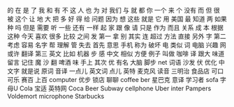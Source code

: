 的
在
是
了
我
和
有
不
这
人
也
为
对
我们
与
就
都
你
一个
来
个
没有
而
但
很
被
这个
让
地
大
把
多
好
得
给
问题
因为
想
这些
就是
它
用
美国
最
知道
两
如果
种
吗
但是
需要
听
一些
还有
一样
起
家
跟
像
请
只是
作为
而且
关系
成
本
根据
这种
今天
喜欢
很多
比较
之间
发
第一
拿
别
其实
连
超过
方法
直接
另外
字
第二
考虑
容易
名字
帮
理解
管
失去
首先
意思
手机
称为
破坏
电
类似
词
电脑
兴趣
网
或许
翻译
第三
英文
比如
机器
步
感
中文
相似
方便
例子
叫做
咖啡
译
跟大
味道
留言
记住
魔
沙
翻
啤酒
味
手上
其次
优
有名
大脑
脚步
net
词语
沙发
伏
优化
中文字
就是说
原词
音译
一点儿
英文词
点儿
英特
麦克风
读音
三明治
食品店
可口可乐
赛百
上百
computer
优步
锁店
聊聊
coffee
ber
星巴克
意译
学习者
sofa
字母U
Cola
宝适
英特网
Coca
Beer
Subway
cellphone
Uber
inter
Pampers
Voldemort
microphone
Starbucks
